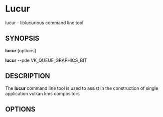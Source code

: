 # Lucur

lucur - liblucurious command line tool

## SYNOPSIS
**lucur** [options]

**lucur** --pde VK_QUEUE_GRAPHICS_BIT 

## DESCRIPTION

The **lucur** command line tool is used to assist in the construction of single application vulkan kms compositors

## OPTIONS


